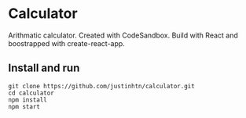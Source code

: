 # Calculator
Arithmatic calculator. Created with CodeSandbox. Build with React and boostrapped with create-react-app.

## Install and run
```
git clone https://github.com/justinhtn/calculator.git
cd calculator
npm install
npm start
```


